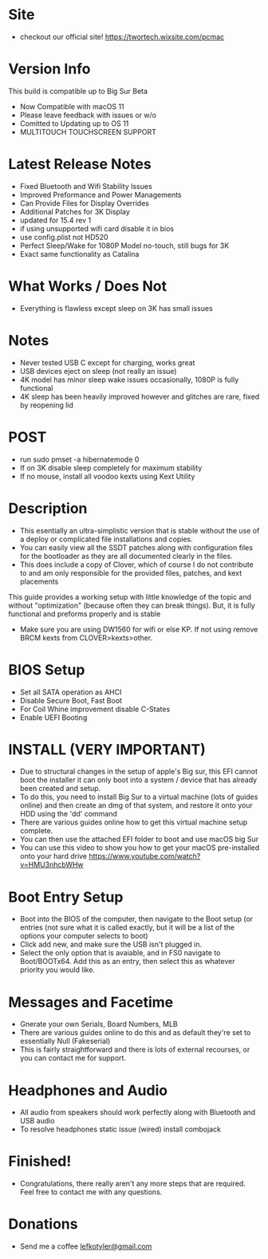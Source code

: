 # Site
- checkout our official site! https://twortech.wixsite.com/pcmac
# Version Info

This build is compatible up to Big Sur Beta
- Now Compatible with macOS 11
- Please leave feedback with issues or w/o
- Comitted to Updating up to OS 11
- MULTITOUCH TOUCHSCREEN SUPPORT

# Latest Release Notes
- Fixed Bluetooth and Wifi Stability Issues
- Improved Preformance and Power Managements
- Can Provide Files for Display Overrides
- Additional Patches for 3K Display
- updated for 15.4 rev 1
- if using unsupported wifi card disable it in bios
- use config.plist not HD520
- Perfect Sleep/Wake for 1080P Model no-touch, still bugs for 3K
- Exact same functionality as Catalina

# What Works / Does Not
- Everything is flawless except sleep on 3K has small issues

# Notes
- Never tested USB C except for charging, works great
- USB devices eject on sleep (not really an issue)
- 4K model has minor sleep wake issues occasionally, 1080P is fully functional
- 4K sleep has been heavily improved however and glitches are rare, fixed by reopening lid

# POST

- run sudo pmset -a hibernatemode 0
- If on 3K disable sleep completely for maximum stability
- If no mouse, install all voodoo kexts using Kext Utility

# Description

- This esentially an ultra-simplistic version that is stable without the use of a deploy or complicated file installations and copies.
- You can easily view all the SSDT patches along with configuration files for the bootloader as they are all documented clearly in the files.
- This does include a copy of Clover, which of course I do not contribute to and am only responsible for the provided files, patches, and kext placements

This guide provides a working setup with little knowledge of the topic and without "optimization" (because often they can break things). But, it is fully functional and preforms properly and is stable
- Make sure you are using DW1560 for wifi or else KP. If not using remove BRCM kexts from CLOVER>kexts>other.

# BIOS Setup
-  Set all SATA operation as AHCI
- Disable Secure Boot, Fast Boot
- For Coil Whine improvement disable C-States
- Enable UEFI Booting

# INSTALL (VERY IMPORTANT)
- Due to structural changes in the setup of apple's Big sur, this EFI cannot boot the installer it can only boot into a system / device that has already been created and setup.
- To do this, you need to install Big Sur to a virtual machine (lots of guides online) and then create an dmg of that system, and restore it onto your HDD using the 'dd' command
- There are various guides online how to get this virtual machine setup complete.
- You can then use the attached EFI folder to boot and use macOS big Sur
- You can use this video to show you how to get your macOS pre-installed onto your hard drive https://www.youtube.com/watch?v=HMU3nhcbWHw
 
 # Boot Entry Setup
 - Boot into the BIOS of the computer, then navigate to the Boot setup (or entries (not sure what it is called exactly, but it will be a list of the options your computer selects to boot)
 - Click add new, and make sure the USB isn't plugged in.
 - Select the only option that is avaiable, and in FS0 navigate to Boot/BOOTx64. Add this as an entry, then select this as whatever priority you would like.
 
  # Messages and Facetime
 - Gnerate your own Serials, Board Numbers, MLB
 - There are various guides online to do this and as default they're set to essentially Null (Fakeserial)
 - This is fairly straightforward and there is lots of external recourses, or you can contact me for support.
 # Headphones and Audio
 - All audio from speakers should work perfectly along with Bluetooth and USB audio
 - To resolve headphones static issue (wired) install combojack 
 
 # Finished!
 - Congratulations, there really aren't any more steps that are required. Feel free to contact me with any questions. 

# Donations 
- Send me a coffee lefkotyler@gmail.com
